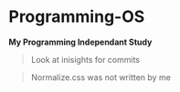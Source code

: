 # Programming-OS
**My Programming Independant Study**

>Look at inisights for commits

>Normalize.css was not written by me
